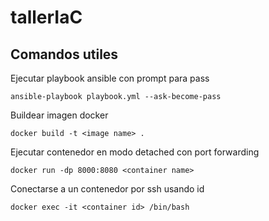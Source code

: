 # tallerIaC

## Comandos utiles

Ejecutar playbook ansible con prompt para pass
```
ansible-playbook playbook.yml --ask-become-pass
```

Buildear imagen docker
```
docker build -t <image name> .
```

Ejecutar contenedor en modo detached con port forwarding
```
docker run -dp 8000:8080 <container name>
```

Conectarse a un contenedor por ssh usando id
```
docker exec -it <container id> /bin/bash 
```